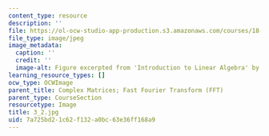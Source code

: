 ```yaml
---
content_type: resource
description: ''
file: https://ol-ocw-studio-app-production.s3.amazonaws.com/courses/18-06sc-linear-algebra-fall-2011/7a725bd21c62f132a0bc63e36ff168a9_3_2.jpg
file_type: image/jpeg
image_metadata:
  caption: ''
  credit: ''
  image-alt: Figure excerpted from 'Introduction to Linear Algebra' by G.S. Strang
learning_resource_types: []
ocw_type: OCWImage
parent_title: Complex Matrices; Fast Fourier Transform (FFT)
parent_type: CourseSection
resourcetype: Image
title: 3_2.jpg
uid: 7a725bd2-1c62-f132-a0bc-63e36ff168a9
---
```

